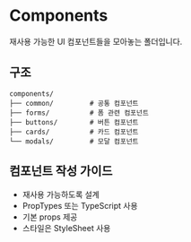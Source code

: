 # Components

재사용 가능한 UI 컴포넌트들을 모아놓는 폴더입니다.

## 구조

```
components/
├── common/         # 공통 컴포넌트
├── forms/          # 폼 관련 컴포넌트
├── buttons/        # 버튼 컴포넌트
├── cards/          # 카드 컴포넌트
└── modals/         # 모달 컴포넌트
```

## 컴포넌트 작성 가이드

- 재사용 가능하도록 설계
- PropTypes 또는 TypeScript 사용
- 기본 props 제공
- 스타일은 StyleSheet 사용
